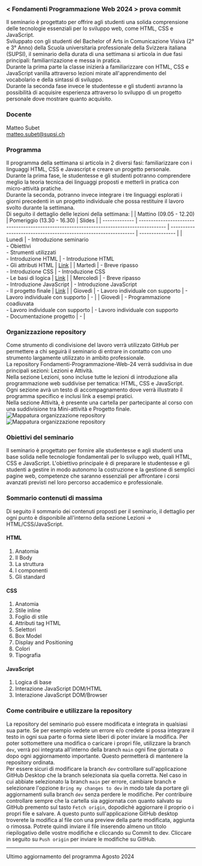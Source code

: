 ### < Fondamenti Programmazione Web 2024 > prova commit
Il seminario è progettato per offrire agli studenti una solida comprensione delle tecnologie essenziali per lo sviluppo web, come HTML, CSS e JavaScript.<br>
Sviluppato con gli studenti del Bachelor of Arts in Comunicazione Visiva (2° e 3° Anno) della Scuola universitaria professionale della Svizzera italiana (SUPSI), il seminario della durata di una settimana si articola in due fasi principali: familiarrizazione e messa in pratica.<br>
Durante la prima parte la classe inizierà a familiarizzare con HTML, CSS e JavaScript vanilla attraverso lezioni mirate all'apprendimento del vocabolario e della sintassi di sviluppo.<br>
Durante la seconda fase invece le studentesse e gli studenti avranno la possibilità di acquisire esperienza attraverso lo sviluppo di un progetto personale dove mostrare quanto acquisito.

### Docente
Matteo Subet<br>
matteo.subet@supsi.ch

### Programma
Il programma della settimana si articola in 2 diversi fasi: familiarizzare con i linguaggi HTML, CSS e Javascript e creare un progetto personale.<br>
Durante la prima fase, le studentesse e gli studenti potranno comprendere meglio la teoria tecnica dei linguaggi proposti e metterli in pratica con micro-attività pratiche.<br>
Durante la seconda, potranno invece integrare i tre linguaggi esplorati i giorni precedenti in un progetto individuale che possa restituire il lavoro svolto durante la settimana.<br>
Di seguito il dettaglio delle lezioni della settimana:
|               | Mattino (09.05 - 12.20)                                                                   | Pomeriggio (13.30 - 16.30)                                      | Slides          |
| ------------- | ----------------------------------------------------------------------------------------- | --------------------------------------------------------------- | --------------- |
| Lunedì        | - Introduzione seminario<br>- Obiettivi<br>- Strumenti utilizzati<br> - Introduzione HTML | - Introduzione HTML<br>- Gli attributi HTML                     | [Link](esempio.com)            |
| Martedì       | - Breve ripasso<br>- Introduzione CSS                                                     | - Introduzione CSS<br>- Le basi di logica                       | [Link](esempio.com)            |
| Mercoledì     | - Breve ripasso<br>- Introduzione JavaScript                                              | - Introduzione JavaScript<br>- Il progetto finale               | [Link](esempio.com)            |
| Giovedì       | - Lavoro individuale con supporto                                                         | - Lavoro individuale con supporto                               | -            |
| Giovedì       | - Programmazione coadiuvata<br>- Lavoro individuale con supporto                          | - Lavoro individuale con supporto<br>- Documentazione progetto  | -            |

### Organizzazione repository
Come strumento di condivisione del lavoro verrà utilizzato GitHub per permettere a chi seguirà il seminario di entrare in contatto con uno strumento largamente utilizzato in ambito professionale.<br>
La repository Fondamenti-Programmazione-Web-24 verrà suddivisa in due principali sezioni: Lezioni e Attività.<br>
Nella sezione Lezioni, sono incluse tutte le lezioni di introduzione alla programmazione web suddivise per tematica: HTML, CSS e JavaScript. Ogni sezione avrà un testo di accompagnamento dove verrà illustrato il programma specifico e inclusi link a esempi pratici.<br>
Nella sezione Attività, è presente una cartella per partecipante al corso con una suddivisione tra Mini-attività e Progetto finale.<br>
![Mappatura organizzazione repository](Treemap_GithubRepo_CV_Black.png#gh-light-mode-only)
![Mappatura organizzazione repository](Treemap_GithubRepo_CV_White.png#gh-dark-mode-only)

### Obiettivi del seminario
Il seminario è progettato per fornire alle studentesse e agli studenti una base solida nelle tecnologie fondamentali per lo sviluppo web, quali HTML, CSS e JavaScript.
L'obiettivo principale è di preparare le studentesse e gli studenti a gestire in modo autonomo la costruzione e la gestione di semplici pagine web, competenze che saranno essenziali per affrontare i corsi avanzati previsti nel loro percorso accademico e professionale.

### Sommario contenuti di massima
Di seguito il sommario dei contenuti proposti per il seminario, il dettaglio per ogni punto è disponibile all'interno della sezione Lezioni -> HTML/CSS/JavaScript.
#### HTML
1. Anatomia
2. Il Body
3. La struttura
4. I componenti
5. Gli standard
#### CSS
1. Anatomia
2. Stile inline
3. Foglio di stile
4. Attributi tag HTML
5. Selettori
6. Box Model
7. Display and Positioning
8. Colori
9. Tipografia
#### JavaScript
1. Logica di base
2. Interazione JavaScript DOM/HTML
3. Interazione JavaScript DOM/Browser

### Come contribuire e utilizzare la repository
La repository del seminario può essere modificata e integrata in qualsiasi sua parte. Se per esempio vedete un errore e/o credete si possa integrare il testo in ogni sua parte o forma siete liberi di poter inviare la modifica.
Per poter sottomettere una modifica o caricare i propri file, utilizzare la branch `dev`, verrà poi integrata all'interno della branch `main` ogni fine giornata o dopo ogni aggiornamento importante. Questo permetterà di mantenere la repository ordinata.<br>
Per essere sicuri di modificare la branch `dev` controllare sull'applicazione GitHub Desktop che la branch selezionata sia quella corretta. Nel caso in cui abbiate selezionato la branch `main` per errore, cambiare branch e selezionare l'opzione `Bring my changes to dev` in modo tale da portare gli aggiornamenti sulla branch `dev` senza perdere le modifiche.
Per contribuire controllare sempre che la cartella sia aggiornata con quanto salvato su GitHub premento sul tasto `Fetch origin`, dopodichè aggiornare il proprio o i propri file e salvare. A questo punto sull'applicazione GitHub desktop troverete la modifica al file con una preview della parte modificata, aggiunta o rimossa. Potrete quindi inviare il file inserendo almeno un titolo riepilogativo delle vostre modifiche e cliccando su Commit to dev. Cliccare in seguito su `Push origin` per inviare le modifiche su GitHub.

----

Ultimo aggiornamento del programma Agosto 2024